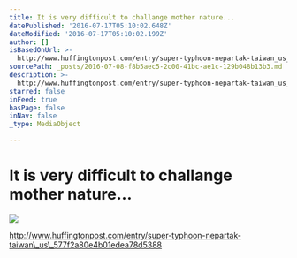 ```yaml
---
title: It is very difficult to challange mother nature...
datePublished: '2016-07-17T05:10:02.648Z'
dateModified: '2016-07-17T05:10:02.199Z'
author: []
isBasedOnUrl: >-
  http://www.huffingtonpost.com/entry/super-typhoon-nepartak-taiwan_us_577f2a80e4b01edea78d5388
sourcePath: _posts/2016-07-08-f8b5aec5-2c00-41bc-ae1c-129b048b13b3.md
description: >-
  http://www.huffingtonpost.com/entry/super-typhoon-nepartak-taiwan_us_577f2a80e4b01edea78d5388
starred: false
inFeed: true
hasPage: false
inNav: false
_type: MediaObject

---
```

# It is very difficult to challange mother nature...
![](https://the-grid-user-content.s3-us-west-2.amazonaws.com/960357e7-5614-478b-9019-e02b83383d09.jpg)

http://www.huffingtonpost.com/entry/super-typhoon-nepartak-taiwan\_us\_577f2a80e4b01edea78d5388